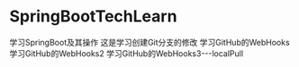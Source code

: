# SpringBootTechLearn
学习SpringBoot及其操作
这是学习创建Git分支的修改
学习GitHub的WebHooks
学习GitHub的WebHooks2
学习GitHub的WebHooks3---localPull
